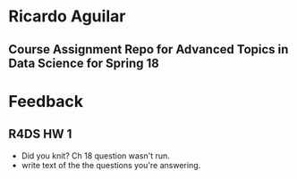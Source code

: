 # Ricardo Aguilar

## Course Assignment Repo for Advanced Topics in Data Science for Spring 18


# Feedback

## R4DS HW 1
* Did you knit? Ch 18 question wasn't run. 
* write text of the the questions you're answering. 
